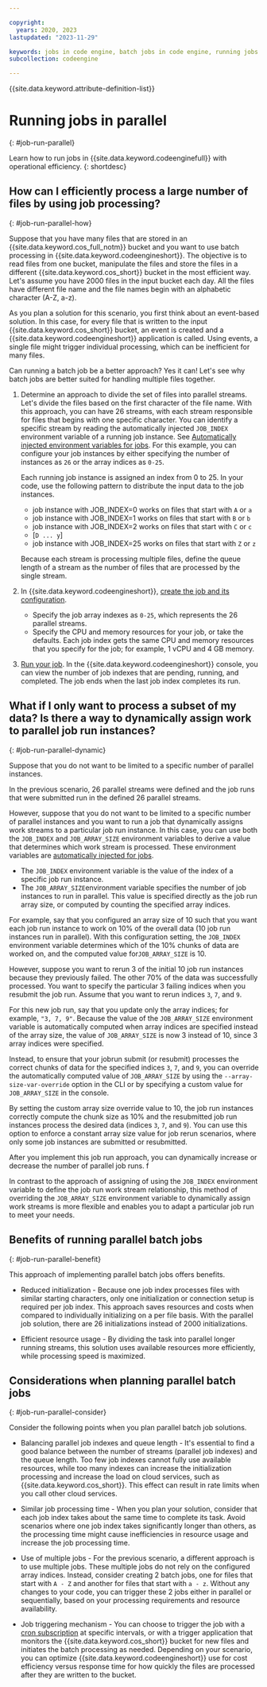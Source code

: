 ```yaml
---

copyright:
  years: 2020, 2023
lastupdated: "2023-11-29"

keywords: jobs in code engine, batch jobs in code engine, running jobs with code engine, creating jobs with code engine, images for jobs in code engine, jobs, parallel jobs, parallel batch jobs
subcollection: codeengine

---
```


{{site.data.keyword.attribute-definition-list}}

# Running jobs in parallel
{: #job-run-parallel}

Learn how to run jobs in {{site.data.keyword.codeenginefull}} with operational efficiency. 
{: shortdesc}

## How can I efficiently process a large number of files by using job processing?
{: #job-run-parallel-how}

Suppose that you have many files that are stored in an {{site.data.keyword.cos_full_notm}} bucket and you want to use batch processing in {{site.data.keyword.codeengineshort}}. The objective is to read files from one bucket, manipulate the files and store the files in a different {{site.data.keyword.cos_short}} bucket in the most efficient way. Let's assume you have 2000 files in the input bucket each day.  All the files have different file name and the file names begin with an alphabetic character (A-Z, a-z). 

As you plan a solution for this scenario, you first think about an event-based solution. In this case, for every file that is written to the input {{site.data.keyword.cos_short}} bucket, an event is created and a {{site.data.keyword.codeengineshort}} application is called. Using events, a single file might trigger individual processing, which can be inefficient for many files. 

Can running a batch job be a better approach? Yes it can! Let's see why batch jobs are better suited for handling multiple files together.

1. Determine an approach to divide the set of files into parallel streams. Let's divide the files based on the first character of the file name. With this approach, you can have 26 streams, with each stream responsible for files that begins with one specific character. You can identify a specific stream by reading the automatically injected `JOB_INDEX` environment variable of a running job instance. See [Automatically injected environment variables for jobs](/docs/codeengine?topic=codeengine-inside-env-vars#inside-env-vars-jobs). For this example, you can configure your job instances by either specifying the number of instances as `26` or the array indices as `0-25`. 

    Each running job instance is assigned an index from 0 to 25. In your code, use the following pattern to distribute the input data to the job instances. 
    * job instance with JOB_INDEX=0 works on files that start with `A` or `a`  
    * job instance with JOB_INDEX=1 works on files that start with `B` or `b`
    * job instance with JOB_INDEX=2 works on files that start with `C` or `c`   
    * [`D ... y`]
    * job instance with JOB_INDEX=25 works on files that start with `Z` or `z`

    Because each stream is processing multiple files, define the queue length of a stream as the number of files that are processed by the single stream.

2. In {{site.data.keyword.codeengineshort}}, [create the job and its configuration](/docs/codeengine?topic=codeengine-job-plan). 
    * Specify the job array indexes as `0-25`, which represents the 26 parallel streams. 
    * Specify the CPU and memory resources for your job, or take the defaults. Each job index gets the same CPU and memory resources that you specify for the job; for example, 1 vCPU and 4 GB memory. 


3. [Run your job](/docs/codeengine?topic=codeengine-run-job). In the {{site.data.keyword.codeengineshort}} console, you can view the number of job indexes that are pending, running, and completed. The job ends when the last job index completes its run. 



## What if I only want to process a subset of my data? Is there a way to dynamically assign work to parallel job run instances? 
{: #job-run-parallel-dynamic}

Suppose that you do not want to be limited to a specific number of parallel instances. 

In the previous scenario, 26 parallel streams were defined and the job runs that were submitted run in the defined 26 parallel streams. 

However, suppose that you do not want to be limited to a specific number of parallel instances and you want to run a job that dynamically assigns work streams to a particular job run instance. In this case, you can use both the `JOB_INDEX` and `JOB_ARRAY_SIZE` environment variables to derive a value that determines which work stream is processed. These environment variables are [automatically injected for jobs](/docs/codeengine?topic=codeengine-inside-env-vars#inside-env-vars-jobs).

* The `JOB_INDEX` environment variable is the value of the index of a specific job run instance.
* The `JOB_ARRAY_SIZE`environment variable specifies the number of job instances to run in parallel. This value is specified directly as the job run array size, or computed by counting the specified array indices. 


For example, say that you configured an array size of 10 such that you want each job run instance to work on 10% of the overall data (10 job run instances run in parallel). With this configuration setting, the `JOB_INDEX` environment variable determines which of the 10% chunks of data are worked on, and the computed value for`JOB_ARRAY_SIZE` is 10.

However, suppose you want to rerun 3 of the initial 10 job run instances because they previously failed. The other 70% of the data was successfully processed. You want to specify the particular 3 failing indices when you resubmit the job run. Assume that you want to rerun indices `3`, `7`, and `9`. 

For this new job run, say that you update only the array indices; for example, `"3, 7, 9"`. Because the value of the `JOB_ARRAY_SIZE` environment variable is automatically computed when array indices are specified instead of the array size, the value of `JOB_ARRAY_SIZE` is now 3 instead of 10, since 3 array indices were specified.

Instead, to ensure that your jobrun submit (or resubmit) processes the correct chunks of data for the specified indices `3`, `7`, and `9`, you can override the automatically computed value of `JOB_ARRAY_SIZE` by using the `--array-size-var-override` option in the CLI or by specifying a custom value for `JOB_ARRAY_SIZE` in the console. 

By setting the custom array size override value to 10, the job run instances correctly compute the chunk size as 10% and the resubmitted job run instances process the desired data (indices `3`, `7`, and `9`). You can use this option to enforce a constant array size value for job rerun scenarios, where only some job instances are submitted or resubmitted.

After you implement this job run approach, you can dynamically increase or decrease the number of parallel job runs. f

In contrast to the approach of assigning of using the `JOB_INDEX` environment variable to define the job run work stream relationship, this method of overriding the `JOB_ARRAY_SIZE` environment variable to dynamically assign work streams is more flexible and enables you to adapt a particular job run to meet your needs. 




## Benefits of running parallel batch jobs 
{: #job-run-parallel-benefit}

This approach of implementing parallel batch jobs offers benefits. 

* Reduced initialization -  Because one job index processes files with similar starting characters, only one initialization or connection setup is required per job index. This approach saves resources and costs when compared to individually initializing on a per file basis. With the parallel job solution, there are 26 initializations instead of 2000 initializations. 

* Efficient resource usage - By dividing the task into parallel longer running streams, this solution uses available resources more efficiently, while processing speed is maximized. 

## Considerations when planning parallel batch jobs 
{: #job-run-parallel-consider}

Consider the following points when you plan parallel batch job solutions. 

* Balancing parallel job indexes and queue length -  It's essential to find a good balance between the number of streams (parallel job indexes) and the queue length. Too few job indexes cannot fully use available resources, while too many indexes can increase the initialization processing and increase the load on cloud services, such as {{site.data.keyword.cos_short}}. This effect can result in rate limits when you call other cloud services.

* Similar job processing time -  When you plan your solution, consider that each job index takes about the same time to complete its task. Avoid scenarios where one job index takes significantly longer than others, as the processing time might cause inefficiencies in resource usage and increase the job processing time.

* Use of multiple jobs - For the previous scenario, a different approach is to use multiple jobs. These multiple jobs do not rely on the configured array indices. Instead, consider creating 2 batch jobs, one for files that start with `A - Z` and another for files that start with `a - z`. Without any changes to your code, you can trigger these 2 jobs either in parallel or sequentially, based on your processing requirements and resource availability.

*  Job triggering mechanism - You can choose to trigger the job with a [cron subscription](/docs/codeengine?topic=codeengine-subscribe-cron) at specific intervals, or with a trigger application that monitors the {{site.data.keyword.cos_short}} bucket for new files and initiates the batch processing as needed. Depending on your scenario, you can optimize {{site.data.keyword.codeengineshort}} use for cost efficiency versus response time for how quickly the files are processed after they are written to the bucket.




